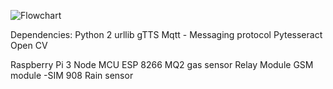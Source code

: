 

![Flowchart](https://github.com/Nandangonchikar/Intelligent-Home-Assistance-System-/blob/main/projectChart.png?raw=true)


Dependencies:
Python 2
urllib
gTTS
Mqtt - Messaging protocol
Pytesseract
Open CV

Raspberry Pi 3
Node MCU ESP 8266
MQ2 gas sensor
Relay Module
GSM module -SIM 908
Rain sensor
